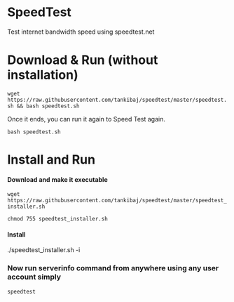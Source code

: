 # SpeedTest
Test internet bandwidth speed using speedtest.net

# Download & Run (without installation)

`wget https://raw.githubusercontent.com/tankibaj/speedtest/master/speedtest.sh && bash speedtest.sh`

Once it ends, you can run it again to Speed Test again.

`bash speedtest.sh`

# Install and Run

#### Download and make it executable

`wget https://raw.githubusercontent.com/tankibaj/speedtest/master/speedtest_installer.sh`

`chmod 755 speedtest_installer.sh`

#### Install

./speedtest_installer.sh -i

### Now run serverinfo command from anywhere using any user account simply

`speedtest`

